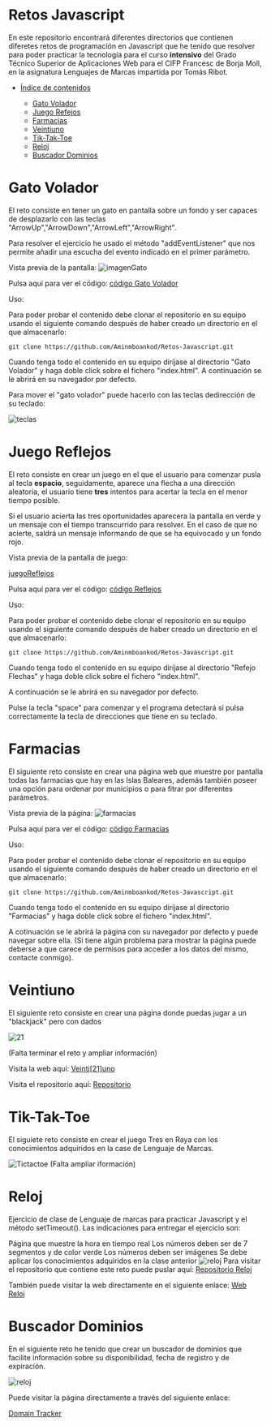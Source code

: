 # Retos Javascript

En este repositorio encontrará diferentes directorios que contienen diferetes retos de programación en Javascript que he tenido que resolver para poder practicar la tecnología para el curso **intensivo** del Grado Técnico Superior de Aplicaciones Web para el CIFP Francesc de Borja Moll, en la asignatura Lenguajes de Marcas impartida por Tomás Ribot.

- [Índice de contenidos]()

    - [Gato Volador](#Gato-Volador)
    - [Juego Refejos](#juego-reflejos)
    - [Farmacias](#Farmacias)
    - [Veintiuno](#veintiuno)
    - [Tik-Tak-Toe](#tik-tak-toe)
    - [Reloj](#reloj)
    - [Buscador Dominios](#buscador-dominios)

# Gato Volador

El reto consiste en tener un gato en pantalla sobre un fondo y ser capaces de desplazarlo con las teclas "ArrowUp","ArrowDown","ArrowLeft","ArrowRight".

Para resolver el ejercicio he usado el método "addEventListener" que nos permite añadir una escucha del evento indicado en el primer parámetro.

Vista previa de la pantalla:
![imagenGato](./Gato%20volador/imagenes/previu.png)

Pulsa aquí para ver el código: [código Gato Volador](./Gato%20volador/)

Uso:

Para poder probar el contenido debe clonar el repositorio en su equipo usando el siguiente comando después de haber creado un directorio en el que almacenarlo: 
```
git clone https://github.com/Aminmboankod/Retos-Javascript.git
```
Cuando tenga todo el contenido en su equipo diríjase al directorio "Gato Volador" y haga doble click sobre el fichero "index.html".
A continuación se le abrirá en su navegador por defecto. 

Para mover el "gato volador" puede hacerlo con las teclas dedirección de su teclado:

![teclas](./Gato%20volador/imagenes/teclas-direcciones-flechas.jpg)



# Juego Reflejos

El reto consiste en crear un juego en el que el usuario para comenzar pusla al tecla **espacio**, seguidamente, aparece una flecha a una dirección aleatoria, el usuario tiene **tres** intentos para acertar la tecla en el menor tiempo posible. 

Si el usuario acierta las tres oportunidades aparecera la pantalla en verde y un mensaje con el tiempo transcurrido para resolver. En el caso de que no acierte, saldrá un mensaje informando de que se ha equivocado y un fondo rojo.


Vista previa de la pantalla de juego:

[juegoReflejos]()

Pulsa aquí para ver el código: [código Reflejos](./Reflejo%20Flechas/)

Uso:

Para poder probar el contenido debe clonar el repositorio en su equipo usando el siguiente comando después de haber creado un directorio en el que almacenarlo: 
```
git clone https://github.com/Aminmboankod/Retos-Javascript.git
```
Cuando tenga todo el contenido en su equipo diríjase al directorio "Refejo Flechas" y haga doble click sobre el fichero "index.html".

A continuación se le abrirá en su navegador por defecto. 

Pulse la tecla "space" para comenzar y el programa detectará si pulsa correctamente la tecla de direcciones que tiene en su teclado.

# Farmacias

El siguiente reto consiste en crear una página web que muestre por pantalla todas las farmacias que hay en las Islas Baleares, además también poseer una opción para ordenar por municipios o para fitrar por diferentes parámetros.

Vista previa de la página:
![farmacias](./Farmacias/images/vistaPrevia.png)

Pulsa aquí para ver el código:  [código Farmacias](./Farmacias/images/vistaPrevia.png)

Uso:

Para poder probar el contenido debe clonar el repositorio en su equipo usando el siguiente comando después de haber creado un directorio en el que almacenarlo: 
```
git clone https://github.com/Aminmboankod/Retos-Javascript.git
```
Cuando tenga todo el contenido en su equipo diríjase al directorio "Farmacias" y haga doble click sobre el fichero "index.html".

A cotinuación se le abrirá la página con su navegador por defecto y puede navegar sobre ella.
 (Si tiene algún problema para mostrar la página puede deberse a que carece de permisos para acceder a los datos del mismo, contacte conmigo).

# Veintiuno

El siguiente reto consiste en crear una página donde puedas jugar a un "blackjack" pero con dados

![21](./portada21.png)

(Falta terminar el reto y ampliar información)

Visita la web aquí: [Veinti[21]uno](https://aminmboankod.github.io/Blackjack-kata-js/)

Visita el repositorio aquí: [Repositorio](https://github.com/Aminmboankod/Blackjack-kata-js)

# Tik-Tak-Toe

El siguiete reto consiste en crear el juego Tres en Raya con los conocimientos adquiridos en la case de Lenguaje de Marcas.

![Tictactoe](./TresEnRaya/imagenes/portadaTICTAC.png)
(Falta ampliar iformación)

# Reloj
Ejercicio de clase de Lenguaje de marcas para practicar Javascript y el método setTimeout().
Las indicaciones para entregar el ejercicio son:

Página que muestre la hora en tiempo real
Los números deben ser de 7 segmentos y de color verde
Los números deben ser imágenes
Se debe aplicar los conocimientos adquiridos en la clase anterior
![reloj](./portadareloj.png)
Para visitar el repositorio que contiene este reto puede puslar aquí: 
[Repositorio Reloj](https://github.com/Aminmboankod/Javascript-clock)

También puede visitar la web directamente en el siguiente enlace:
[Web Reloj](https://aminmboankod.github.io/Javascript-clock/)


# Buscador Dominios
En el siguiente reto he tenido que crear un buscador de dominios que facilite información sobre su disponibilidad, fecha de registro y de expiración.


![reloj](./portadaDomain.png)

Puede visitar la página directamente a través del siguiente enlace:

[Domain Tracker](https://aminmboankod.github.io/Domain-Tracker/)